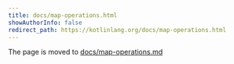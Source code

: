 ```yaml
---
title: docs/map-operations.html
showAuthorInfo: false
redirect_path: https://kotlinlang.org/docs/map-operations.html
---
```


The page is moved to [docs/map-operations.md](docs/map-operations.md)

